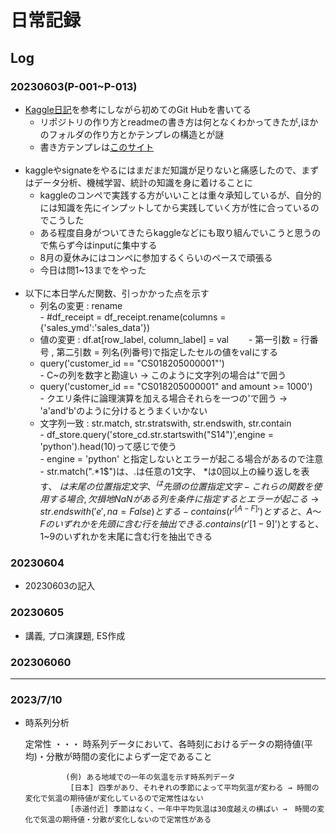 # 日常記録
## Log
### 20230603(P-001~P-013)
  - [Kaggle日記](https://github.com/fkubota/kaggle-Cornell-Birdcall-Identification#readme)を参考にしながら初めてのGit Hubを書いてる
      - リポジトリの作り方とreadmeの書き方は何となくわかってきたが,ほかのフォルダの作り方とかテンプレの構造とが謎
      - 書き方テンプレは[このサイト](https://docs.github.com/ja/get-started/writing-on-github/getting-started-with-writing-and-formatting-on-github/basic-writing-and-formatting-syntax#links)
      <br>
  - kaggleやsignateをやるにはまだまだ知識が足りないと痛感したので、まずはデータ分析、機械学習、統計の知識を身に着けることに
      - kaggleのコンペで実践する方がいいことは重々承知しているが、自分的には知識を先にインプットしてから実践していく方が性に合っているのでこうした
      - ある程度自身がついてきたらkaggleなどにも取り組んでいこうと思うので焦らず今はinputに集中する
      - 8月の夏休みにはコンペに参加するくらいのペースで頑張る
      - 今日は問1~13までをやった
      <br>
  - 以下に本日学んだ関数、引っかかった点を示す
      - 列名の変更 : rename  
            - #df_receipt = df_receipt.rename(columns = {'sales_ymd':'sales_data'})
      - 値の変更 : df.at[row_label, column_label] = val　　
            - 第一引数 = 行番号 , 第二引数 = 列名(列番号)で指定したセルの値をvalにする
      - query('customer_id == "CS018205000001"')  
            - C~の列を数字と勘違い → このように文字列の場合は"で囲う
      - query('customer_id == "CS018205000001" and amount >= 1000')  
            - クエリ条件に論理演算を加える場合それらを一つの'で囲う → 'a'and'b'のように分けるとうまくいかない
      - 文字列一致 : str.match, str.stratswith, str.endswith, str.contain  
            - df_store.query('store_cd.str.startswith("S14")',engine = 'python').head(10)って感じで使う  
            - engine = 'python' と指定しないとエラーが起こる場合があるので注意
            - str.match(".*1$")は、.は任意の1文字、 *は0回以上の繰り返しを表す、 $は末尾の位置指定文字、 ^は先頭の位置指定文字
            - これらの関数を使用する場合,欠損地NaNがある列を条件に指定するとエラーが起こる → str.endswith('e', na=False)とする
            - contains(r'^[A-F]')とすると、A～Fのいずれかを先頭に含む行を抽出できる. contains(r'[1-9]$')とすると、1~9のいずれかを末尾に含む行を抽出できる　　

 
  
### 20230604
  - 20230603の記入

### 20230605
  - 講義, プロ演課題, ES作成

### 202306060

--------------------------------------------------------------------------------------------------------------------------------------------------

### 2023/7/10
  - 時系列分析

    定常性 ・・・ 時系列データにおいて、各時刻におけるデータの期待値(平均)・分散が時間の変化によらず一定であること
                                      
                 (例) ある地域での一年の気温を示す時系列データ   
                  [日本] 四季があり、それぞれの季節によって平均気温が変わる → 時間の変化で気温の期待値が変化しているので定常性はない   
                  [赤道付近] 季節はなく、一年中平均気温は30度越えの横ばい →　時間の変化で気温の期待値・分散が変化しないので定常性がある   

  
  

